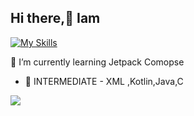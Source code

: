 ## Hi there,👋 Iam 
[![My Skills](https://skillicons.dev/icons?i=kotlin,java,c,androidstudio,github&theme=light)](https://skillicons.dev)

 🌱 I’m currently learning  Jetpack Comopse 
- 🧪 INTERMEDIATE - XML ,Kotlin,Java,C

![](https://komarev.com/ghpvc/?username=AkashMadanu&style=flat-square)

